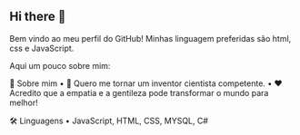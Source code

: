 ## Hi there 👋


Bem vindo ao meu perfil do GitHub! Minhas linguagem preferidas são html, css e JavaScript.

Aqui um pouco sobre mim:

🌟 Sobre mim
• 🚀 Quero me tornar um inventor cientista competente.
• ❤ Acredito que a empatia e a gentileza pode transformar o mundo para melhor!

🛠️ Linguagens
• JavaScript, HTML, CSS, MYSQL, C#

